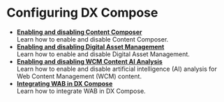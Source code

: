 # Configuring DX Compose

<!-- add short description-->

-   **[Enabling and disabling Content Composer](enable_cc.md)**  
Learn how to enable and disable Content Composer.
-   **[Enabling and disabling Digital Asset Management](enable_dam.md)**  
Learn how to enable and disable Digital Asset Management.
-   **[Enabling and disabling WCM Content AI Analysis](enable_content_ai.md)**  
Learn how to enable and disable artificial intelligence (AI) analysis for Web Content Management (WCM) content.
-   **[Integrating WAB in DX Compose](wab_integration.md)**  
Learn how to integrate WAB in DX Compose.